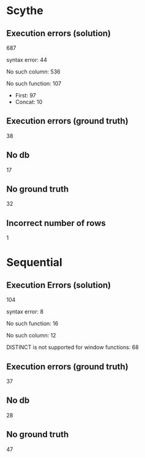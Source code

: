 # Scythe

## Execution errors (solution)
687

syntax error:
44

No such column:
536

No such function:
107
- First: 97
- Concat: 10

## Execution errors (ground truth)
38

## No db
17

## No ground truth
32

## Incorrect number of rows
1

# Sequential

## Execution Errors (solution)
104

syntax error:
8

No such function:
16

No such column:
12

DISTINCT is not supported for window functions:
68

## Execution errors (ground truth)
37

## No db
28

## No ground truth
47
